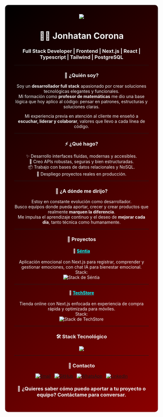 <div align="center" style="background: linear-gradient(135deg, #000000, #8B0000); padding: 30px; color: #f0f0f0; border-radius: 10px;">

<a href="https://komarev.com/ghpvc/?username=JonhatanCorona&label=VISITAS+AL+PERFIL&color=00FEEF&style=flat-square" alt="Visitas al perfil">
  <img src="https://komarev.com/ghpvc/?username=JonhatanCorona&label=VISITAS+AL+PERFIL&color=00FEEF&style=flat-square" />
</a>

<h1>🧑‍💻 Jonhatan Corona</h1>
<h3>Full Stack Developer | Frontend | Next.js | React | Typescript | Tailwind | PostgreSQL</h3>

---

### 👤 ¿Quién soy?

Soy un <strong>desarrollador full stack</strong> apasionado por crear soluciones tecnológicas elegantes y funcionales.  
Mi formación como <strong>profesor de matemáticas</strong> me dio una base lógica que hoy aplico al código: pensar en patrones, estructuras y soluciones claras.

Mi experiencia previa en atención al cliente me enseñó a <strong>escuchar, liderar y colaborar</strong>, valores que llevo a cada línea de código.

---

### ⚡ ¿Qué hago?

✨ Desarrollo interfaces fluidas, modernas y accesibles.  
🔧 Creo APIs robustas, seguras y bien estructuradas.  
📦 Trabajo con bases de datos relacionales y NoSQL.  
🚀 Despliego proyectos reales en producción.

---

### 🎯 ¿A dónde me dirijo?

Estoy en constante evolución como desarrollador.  
Busco equipos donde pueda aportar, crecer y crear productos que realmente <strong>marquen la diferencia</strong>.  
Me impulsa el aprendizaje continuo y el deseo de <strong>mejorar cada día</strong>, tanto técnica como humanamente.

---

### 🚀 Proyectos

#### 🧠 <a href="https://front-pf-2025-1t99.vercel.app" style="color:#00ffff">Séntia</a>  
Aplicación emocional con Next.js para registrar, comprender y gestionar emociones, con chat IA para bienestar emocional.  
Stack:  
<img src="https://skillicons.dev/icons?i=nextjs,react,ts,tailwind,framermotion,recharts,nodejs,express,postgres,prisma,stripe" alt="Stack de Séntia" />

---

#### 🛒 <a href="https://tech-store-lemon-seven.vercel.app/" style="color:#00ffff">TechStore</a>  
Tienda online con Next.js enfocada en experiencia de compra rápida y optimizada para móviles.  
Stack:  
<img src="https://skillicons.dev/icons?i=nextjs,react,ts,tailwind" alt="Stack de TechStore" />

---

### 🛠️ Stack Tecnológico

<a href="https://skillicons.dev"><img src="https://skillicons.dev/icons?i=react,nextjs,ts,tailwind,nodejs,postgres,mongodb,vercel,git,github" /></a>

---

### 🤝 Contacto

<a href="mailto:coronajonhatan@gmail.com"><img src="https://img.shields.io/badge/Gmail-D14836?style=for-the-badge&logo=gmail&logoColor=white" alt="Email"></a>
&nbsp;
<a href="https://github.com/JonhatanCorona"><img src="https://img.shields.io/badge/GitHub-181717?style=for-the-badge&logo=github&logoColor=white" alt="GitHub"></a>
&nbsp;
<a href="https://wa.me/573181852774"><img src="https://img.shields.io/badge/WhatsApp-25D366?style=for-the-badge&logo=whatsapp&logoColor=white" alt="WhatsApp"></a>
&nbsp;
<a href="https://www.linkedin.com/in/jonhatan-corona"><img src="https://img.shields.io/badge/LinkedIn-0A66C2?style=for-the-badge&logo=linkedin&logoColor=white" alt="LinkedIn"></a>

<h3>💬 ¿Quieres saber cómo puedo aportar a tu proyecto o equipo? Contáctame para conversar.</h3>

</div>

